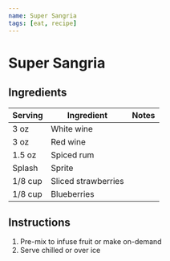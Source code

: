 ```yaml
---
name: Super Sangria
tags: [eat, recipe]
---
```


# Super Sangria

## Ingredients

| Serving | Ingredient | Notes |
|-|-|-|
| 3 oz | White wine |  |
| 3 oz | Red wine |  |
| 1.5 oz | Spiced rum |  |
| Splash | Sprite |  |
| 1/8 cup | Sliced strawberries |  |
| 1/8 cup | Blueberries |  |

## Instructions

1. Pre-mix to infuse fruit or make on-demand
1. Serve chilled or over ice